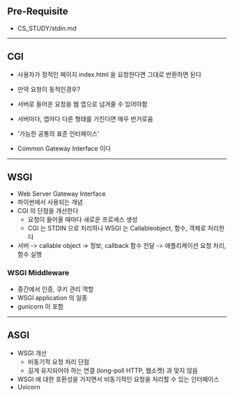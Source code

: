 ## Pre-Requisite
- CS_STUDY/stdin.md

---


## CGI

- 사용자가 정적인 페이지 index.html 을 요청한다면 그대로 반환하면 된다
- 만약 요청이 동적인경우?

- 서버로 들어온 요청을 웹 앱으로 넘겨줄 수 있어야함
- 서버마다, 앱마다 다른 형태를 가진다면 매우 번거로움
- '가능한 공통의 표준 인터페이스'
- Common Gateway Interface 이다

---
## WSGI

- Web Server Gateway Interface
- 파이썬에서 사용되는 개념
- CGI 의 단점을 개선한다
  - 요청이 들어올 때마다 새로운 프로세스 생성
  - CGI 는 STDIN 으로 처리하나 WSGI 는 Callableobject, 함수, 객체로 처리한다
- 서버 -> callable object -> 정보, callback 함수 전달 -> 애플리케이션 요청 처리, 함수 실행


### WSGI Middleware
- 중간에서 인증, 쿠키 관리 역할
- WSGI application 의 일종
- gunicorn 이 포함

---
## ASGI

- WSGI 개선
  - 비동기적 요청 처리 단점
  - 길게 유지되어야 하는 연결 (long-poll HTTP, 웹소켓) 과 맞지 않음
- WSGI 에 대한 호환성을 가지면서 비동기적인 요청을 처리할 수 있는 인터페이스
- Uvicorn